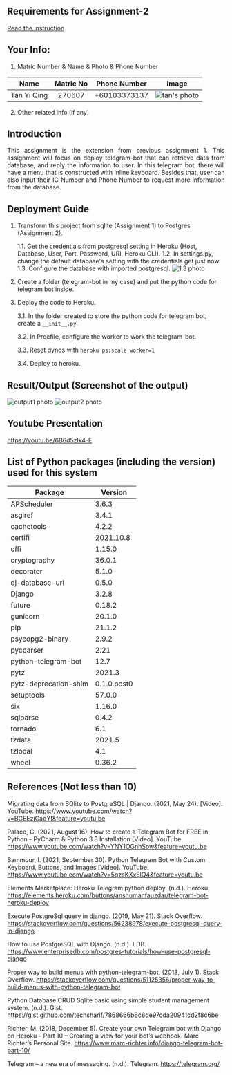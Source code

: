 ## Requirements for Assignment-2
[Read the instruction](https://github.com/STIW3054-A211/e-sulam/blob/main/Assignment-2.md)

## Your Info:
1. Matric Number & Name & Photo & Phone Number

|             Name             | Matric No |  Phone Number   |                    Image                   |
| :--------------------------: | :-------: | :-------------: |  :---------------------------------------: |
|         Tan Yi Qing          |  270607   |  +60103373137   |   ![tan's photo](./images/tanyiqing.png)   |
2. Other related info (if any)

## Introduction
<p align="justify">This assignment is the extension from previous assignment 1. This assignment will focus on deploy telegram-bot that can retrieve data from database, and reply the information to user. In this telegram bot, there will have a menu that is constructed with inline keyboard. Besides that, user can also input their IC Number and Phone Number to request more information from the database.</p>

## Deployment Guide
1. Transform this project from sqlite (Assignment 1) to Postgres (Assignment 2).
   
    1.1. Get the credentials from postgresql setting in Heroku (Host, Database, User, Port, Password, URI, Heroku CLI).
    1.2.  In settings.py, change the default database's setting with the credentials get just now.
    1.3.  Configure the database with imported postgresql.
         ![1.3 photo](./images/1.3.png)
2. Create a folder (telegram-bot in my case) and put the python code for telegram bot inside.
3. Deploy the code to Heroku.

    3.1. In the folder created to store the python code for telegram bot, create a `__init__.py`.

    3.2. In Procfile, configure the worker to work the telegram-bot. 
    
    3.3. Reset dynos with `heroku ps:scale worker=1`

    3.4. Deploy to heroku.


## Result/Output (Screenshot of the output)
![output1 photo](./images/Output1.png)
![output2 photo](./images/Output2.png)
## Youtube Presentation
https://youtu.be/6B6d5zIk4-E
## List of Python packages (including the version) used for this system
|Package               |Version
|--------------------- |-----------
|APScheduler           |3.6.3
|asgiref               |3.4.1
|cachetools            |4.2.2
|certifi               |2021.10.8
|cffi                  |1.15.0
|cryptography          |36.0.1
|decorator             |5.1.0
|dj-database-url       |0.5.0
|Django                |3.2.8
|future                |0.18.2
|gunicorn              |20.1.0
|pip                   |21.1.2
|psycopg2-binary       |2.9.2
|pycparser             |2.21
|python-telegram-bot   |12.7
|pytz                  |2021.3
|pytz-deprecation-shim |0.1.0.post0
|setuptools            |57.0.0
|six                   |1.16.0
|sqlparse              |0.4.2
|tornado               |6.1
|tzdata                |2021.5
|tzlocal               |4.1
|wheel                 |0.36.2

## References (Not less than 10)
Migrating data from SQlite to PostgreSQL | Django. (2021, May 24). [Video]. YouTube. https://www.youtube.com/watch?v=BGEEzjGadYI&feature=youtu.be

Palace, C. (2021, August 16). How to create a Telegram Bot for FREE in Python - PyCharm & Python 3.8 Installation [Video]. YouTube. https://www.youtube.com/watch?v=YNY1OGnhSow&feature=youtu.be

Sammour, I. (2021, September 30). Python Telegram Bot with Custom Keyboard, Buttons, and Images [Video]. YouTube. https://www.youtube.com/watch?v=5qzsKXxElQ4&feature=youtu.be

Elements Marketplace: Heroku Telegram python deploy. (n.d.). Heroku. https://elements.heroku.com/buttons/anshumanfauzdar/telegram-bot-heroku-deploy

Execute PostgreSql query in django. (2019, May 21). Stack Overflow. https://stackoverflow.com/questions/56238978/execute-postgresql-query-in-django

How to use PostgreSQL with Django. (n.d.). EDB. https://www.enterprisedb.com/postgres-tutorials/how-use-postgresql-django

Proper way to build menus with python-telegram-bot. (2018, July 1). Stack Overflow. https://stackoverflow.com/questions/51125356/proper-way-to-build-menus-with-python-telegram-bot

Python Database CRUD Sqlite basic using simple student management system. (n.d.). Gist. https://gist.github.com/techsharif/7868666b6c6de97cda20941cd2f8c6be

Richter, M. (2018, December 5). Create your own Telegram bot with Django on Heroku – Part 10 – Creating a view for your bot’s webhook. Marc Richter’s Personal Site. https://www.marc-richter.info/django-telegram-bot-part-10/

Telegram – a new era of messaging. (n.d.). Telegram. https://telegram.org/

